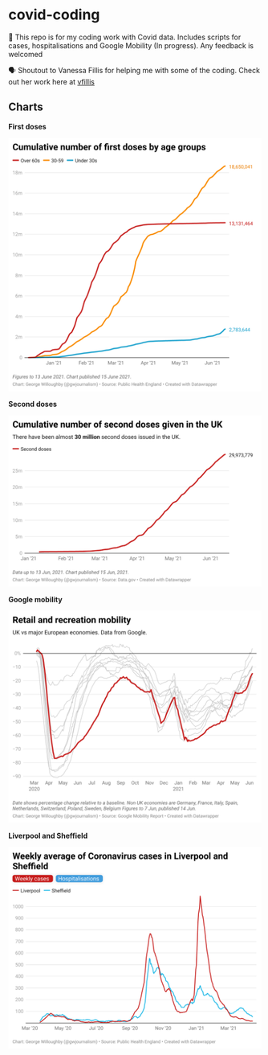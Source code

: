 # covid-coding

📂 This repo is for my coding work with Covid data. Includes scripts for cases, hospitalisations and Google Mobility (In progress). Any feedback is welcomed

🗣 Shoutout to Vanessa Fillis for helping me with some of the coding. Check out her work here at [vfillis](https://github.com/vfillis)
<br>

## Charts

**First doses**

<img src="/scripts/First doses/first-dose-cumulative.png">

**Second doses**

<img src="/scripts/Second dose/cumulative-second-dose.png">

**Google mobility**

<img src="/scripts/Google mobility/google-mobility.png">

**Liverpool and Sheffield**

<img src="/scripts/Liverpool and Sheffield/liv-shef-cases.png">
